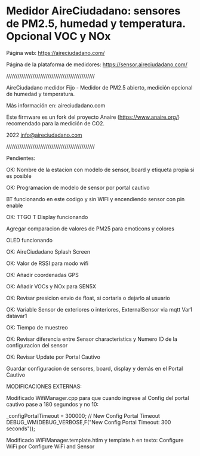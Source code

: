 # Medidor AireCiudadano: sensores de PM2.5, humedad y temperatura. Opcional VOC y NOx

Página web: https://aireciudadano.com/

Página de la plataforma de medidores: https://sensor.aireciudadano.com/

///////////////////////////////////////////////

AireCiudadano medidor Fijo - Medidor de PM2.5 abierto, medición opcional de humedad y temperatura.

Más información en: aireciudadano.com

Este firmware es un fork del proyecto Anaire (https://www.anaire.org/) recomendado para la medición de CO2.

2022 info@aireciudadano.com

///////////////////////////////////////////////

Pendientes:

OK: Nombre de la estacion con modelo de sensor, board  y etiqueta propia si es posible

OK: Programacion de modelo de sensor por portal cautivo

BT funcionando en este codigo y sin WIFI y encendiendo sensor con pin enable

OK: TTGO T Display funcionando

Agregar comparacion de valores de PM25 para emoticons y colores

OLED funcionando

OK: AireCiudadano Splash Screen

OK: Valor de RSSI para modo wifi

OK: Añadir coordenadas GPS

OK: Añadir VOCs y NOx para SEN5X

OK: Revisar presicion envio de float, si cortarla o dejarlo al usuario

OK: Variable Sensor de exteriores o interiores, ExternalSensor via mqtt Var1 datavar1

OK: Tiempo de muestreo

OK: Revisar diferencia entre Sensor characteristics y Numero ID de la configuracion del sensor

OK: Revisar Update por Portal Cautivo

Guardar configuracion de sensores, board, display y demás en el Portal Cautivo

MODIFICACIONES EXTERNAS:

Modificado WifiManager.cpp para que cuando ingrese al Config del portal cautivo pase a 180 segundos y no 10:

_configPortalTimeout = 300000;   // New Config Portal Timeout
DEBUG_WM(DEBUG_VERBOSE,F("New Config Portal Timeout: 300 seconds"));

Modificado WiFiManager.template.htlm y template.h en texto: Configure WiFi por Configure WiFi and Sensor
